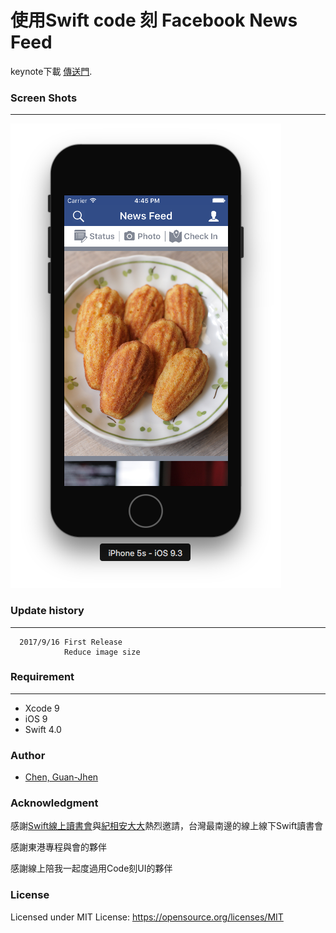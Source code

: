 # 使用Swift code 刻 Facebook News Feed

keynote下載  [傳送門](https://github.com/TerryCK/codingUI/blob/master/keynote/談談Swift入門.pdf).<p>



### Screen Shots
-----------
!["ScreenShots"](https://github.com/TerryCK/codingUI/blob/master/screen/screen.png)


### Update history
-----------
      2017/9/16 First Release
                Reduce image size
      
### Requirement
-----------

- Xcode 9
- iOS 9
- Swift 4.0


### Author
* [Chen, Guan-Jhen](https://goo.gl/USI7g5)

### Acknowledgment

感謝[Swift線上讀書會](http://bit.ly/2f15cS4)與[紀相安大大](http://bit.ly/2f1oUxg)熱烈邀請，台灣最南邊的線上線下Swift讀書會

感謝東港專程與會的夥伴

感謝線上陪我一起度過用Code刻UI的夥伴




### License
Licensed under MIT License: https://opensource.org/licenses/MIT
